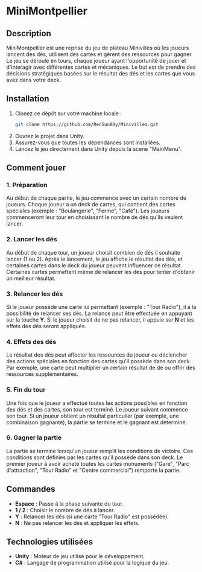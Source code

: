 # MiniMontpellier

## Description

MiniMontpellier est une reprise du jeu de plateau Minivilles où les joueurs lancent des dés, utilisent des cartes et gèrent des ressources pour gagner. 
Le jeu se déroule en tours, chaque joueur ayant l'opportunité de jouer et d'interagir avec différentes cartes et mécaniques.
Le but est de prendre des décisions stratégiques basées sur le résultat des dés et les cartes que vous avez dans votre deck.

## Installation

1. Clonez ce dépôt sur votre machine locale :
   ```bash
   git clone https://github.com/RenSunB0y/Minivilles.git
   ```
2. Ouvrez le projet dans Unity.
3. Assurez-vous que toutes les dépendances sont installées.
4. Lancez le jeu directement dans Unity depuis la scene "MainMenu".

## Comment jouer

### 1. Préparation
Au début de chaque partie, le jeu commence avec un certain nombre de joueurs. Chaque joueur a un deck de cartes, qui contient des cartes spéciales (exemple : "Boulangerie", "Ferme", "Café"). Les joueurs commenceront leur tour en choisissant le nombre de dés qu'ils veulent lancer.

### 2. Lancer les dés
Au début de chaque tour, un joueur choisit combien de dés il souhaite lancer (1 ou 2). Après le lancement, le jeu affiche le résultat des dés, et certaines cartes dans le deck du joueur peuvent influencer ce résultat. Certaines cartes permettent même de relancer les dés pour tenter d'obtenir un meilleur résultat.

### 3. Relancer les dés
Si le joueur possède une carte lui permettant (exemple : "Tour Radio"), il a la possibilité de relancer ses dés. La relance peut être effectuée en appuyant sur la touche **Y**. Si le joueur choisit de ne pas relancer, il appuie sur **N** et les effets des dés seront appliqués.

### 4. Effets des dés
Le résultat des dés peut affecter les ressources du joueur ou déclencher des actions spéciales en fonction des cartes qu'il possède dans son deck. Par exemple, une carte peut multiplier un certain résultat de dé ou offrir des ressources supplémentaires.

### 5. Fin du tour
Une fois que le joueur a effectué toutes les actions possibles en fonction des dés et des cartes, son tour est terminé. Le joueur suivant commence son tour. Si un joueur obtient un résultat particulier (par exemple, une combinaison gagnante), la partie se termine et le gagnant est déterminé.

### 6. Gagner la partie
La partie se termine lorsqu'un joueur remplit les conditions de victoire. Ces conditions sont définies par les cartes qu'il possède dans son deck. Le premier joueur à avoir acheté toutes les cartes monuments ("Gare", "Parc d'attraction", "Tour Radio" et "Centre commercial") remporte la partie.

## Commandes

* **Espace** : Passe à la phase suivante du tour.
* **1 / 2** : Choisir le nombre de dés à lancer.
* **Y** : Relancer les dés (si une carte "Tour Radio" est possédée).
* **N** : Ne pas relancer les dés et appliquer les effets.

## Technologies utilisées

* **Unity** : Moteur de jeu utilisé pour le développement.
* **C#** : Langage de programmation utilisé pour la logique du jeu.
